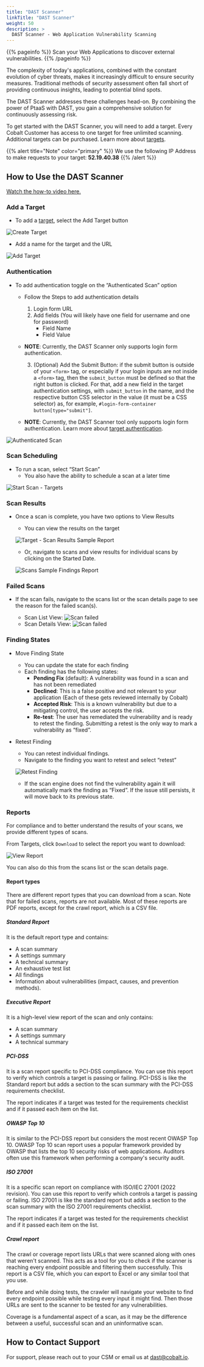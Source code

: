 ```yaml
---
title: "DAST Scanner"
linkTitle: "DAST Scanner"
weight: 50
description: >
  DAST Scanner - Web Application Vulnerability Scanning
---
```


{{% pageinfo %}}
Scan your Web Applications to discover external vulnerabilities.
{{% /pageinfo %}}

The complexity of today's applications, combined with the constant evolution of cyber threats, makes it increasingly difficult to ensure security measures. Traditional methods of security assessment often fall short of providing continuous insights, leading to potential blind spots.

The DAST Scanner addresses these challenges head-on. By combining the power of PtaaS with DAST, you gain a comprehensive solution for continuously assessing risk.

To get started with the DAST Scanner, you will need to add a target. Every Cobalt Customer has access to one target for free unlimited scanning. Additional targets can be purchased. Learn more about [targets](/platform-deep-dive/scans/targets).

{{% alert title="Note" color="primary" %}}
We use the following IP Address to make requests to your target: **52.19.40.38**
{{% /alert %}}

## How to Use the DAST Scanner

<!-- TODO: update this video -->
[Watch the how-to video here.](https://videos.cobalt.io/watch/4D8kQcTmPBE3HdWy6X3fHW)

### Add a Target

- To add a [target](/platform-deep-dive/scans/targets), select the Add Target button

![Create Target](/deepdive/scans/1_CreateTarget.png "Create Target")<br>

- Add a name for the target and the URL

![Add Target](/deepdive/scans/2_AddTarget.png "Add Target")<br>

### Authentication

- To add authentication toggle on the “Authenticated Scan” option
    - Follow the Steps to add authentication details
      1. Login form URL
      2. Add fields (You will likely have one field for username and one for password)
          - Field Name
          - Field Value
    - **NOTE**: Currently, the DAST Scanner only supports login form authentication.
      
      3. (Optional) Add the Submit Button: if the submit button is outside of your `<form>` tag, or especially if your login inputs are not inside a `<form>` tag, then the `submit_button` must be defined so that the right button is clicked. For that, add a new field in the target authentication settings, with `submit_button` in the name, and the respective button CSS selector in the value (it must be a CSS selector) as, for example, `#login-form-container button[type="submit"]`.
 
    - **NOTE**: Currently, the DAST Scanner tool only supports login form authentication. Learn more about [target authentication](/platform-deep-dive/scans/target_auth).

![Authenticated Scan](/deepdive/scans/3_AuthenticatedScan.png "Authenticated Scan")<br>

### Scan Scheduling

- To run a scan, select “Start Scan”
  - You also have the ability to schedule a scan at a later time

![Start Scan - Targets](/deepdive/scans/4_StartScanTargets.png "Start Scan - Targets")<br>

### Scan Results

- Once a scan is complete, you have two options to View Results
    - You can view the results on the target

    ![Target - Scan Results Sample Report](/deepdive/scans/5_TargetScanResultsSampleReport.png "Target - Scan Results Sample Report")<br>

    - Or, navigate to scans and view results for individual scans by clicking on the Started Date.

    ![Scans Sample Findings Report](/deepdive/scans/6_ScansSampleFindingsReport.png "Scans Sample Findings Report")<br>

### Failed Scans

- If the scan fails, navigate to the scans list or the scan details page to see the reason for the failed scan(s).

  - Scan List View:
![Scan failed](/deepdive/scans/scan-failed-01.png "Scan failed")<br>
  - Scan Details View:
![Scan failed](/deepdive/scans/scan-failed-02.png "Scan failed")<br>

### Finding States

- Move Finding State
  - You can update the state for each finding
  - Each finding has the following states:
    - **Pending Fix** (default): A vulnerability was found in a scan and has not been remediated
    - **Declined**: This is a false positive and not relevant to your application  (Each of these gets reviewed internally by Cobalt)
    - **Accepted Risk**: This is a known vulnerability but due to a mitigating control, the user accepts the risk.
    - **Re-test**: The user has remediated the vulnerability and is ready to retest the finding. Submitting a retest is the only way to mark a vulnerability as “fixed”.

- Retest Finding
    - You can retest individual findings.
    - Navigate to the finding you want to retest and select “retest”

    ![Retest Finding](/deepdive/scans/9_Retest_Finding.png "Retest Finding")<br>

    - If the scan engine does not find the vulnerability again it will automatically mark the finding as “Fixed”.  If the issue still persists, it will move back to its previous state.

### Reports

For compliance and to better understand the results of your scans, we provide different types of scans.

From Targets, click `Download` to select the report you want to download:

![View Report](/deepdive/scans/7_ViewReport.png "View Report")<br>

You can also do this from the scans list or the scan details page.

#### Report types

There are different report types that you can download from a scan. Note that for failed scans, reports are not available.
Most of these reports are PDF reports, except for the crawl report, which is a CSV file.

##### Standard Report

It is the default report type and contains:

* A scan summary
* A settings summary
* A technical summary
* An exhaustive test list
* All findings
* Information about vulnerabilities (impact, causes, and prevention methods).

##### Executive Report

It is a high-level view report of the scan and only contains:

* A scan summary
* A settings summary
* A technical summary

##### PCI-DSS

It is a scan report specific to PCI-DSS compliance. You can use this report to verify which controls a
target is passing or failing. PCI-DSS is like the Standard report but adds a section to the scan summary
with the PCI-DSS requirements checklist.

The report indicates if a target was tested for the requirements checklist and if it passed each item on the list.


##### OWASP Top 10

It is similar to the PCI-DSS report but considers the most recent OWASP Top 10. OWASP Top 10 scan report
uses a popular framework provided by OWASP that lists the top 10 security risks of web applications.
Auditors often use this framework when performing a company's security audit.


##### ISO 27001

It is a specific scan report on compliance with ISO/IEC 27001 (2022 revision). You can use this report
to verify which controls a target is passing or failing. ISO 27001 is like the standard report but
adds a section to the scan summary with the ISO 27001 requirements checklist.

The report indicates if a target was tested for the requirements checklist and if it passed each item on the list.


##### Crawl report

The crawl or coverage report lists URLs that were scanned along with ones that weren't scanned. This acts as a
tool for you to check if the scanner is reaching every endpoint possible and filtering them successfully. This
report is a CSV file, which you can export to Excel or any similar tool that you use.

Before and while doing tests, the crawler will navigate your website to find every endpoint possible
while testing every input it might find. Then those URLs are sent to the scanner to be tested
for any vulnerabilities.


Coverage is a fundamental aspect of a scan, as it may be the difference between a useful, successful scan and
an uninformative scan.

## How to Contact Support

For support, please reach out to your CSM or email us at dast@cobalt.io.

<!-- links -->

[Report types]: #report-types
